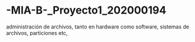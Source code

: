 # -MIA-B-_Proyecto1_202000194
administración de archivos, tanto en hardware como software, sistemas de archivos, particiones etc,
